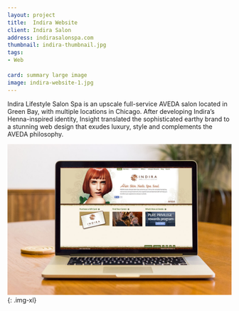 ```yaml
---
layout: project
title:  Indira Website
client: Indira Salon
address: indirasalonspa.com
thumbnail: indira-thumbnail.jpg
tags:
- Web

card: summary large image
image: indira-website-1.jpg
---
```


Indira Lifestyle Salon Spa is an upscale full-service AVEDA salon located in Green Bay, with multiple locations in Chicago. After developing Indira’s Henna-inspired identity, Insight translated the sophisticated earthy brand to a stunning web design that exudes luxury, style and complements the AVEDA philosophy.

![Indira Salon Website](/img/indira-website-1.jpg){: .img-xl}
